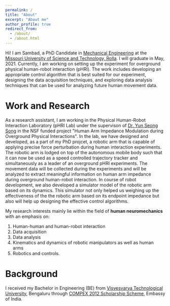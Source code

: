 ```yaml
---
permalink: /
title: "About"
excerpt: "About me"
author_profile: true
redirect_from: 
  - /about/
  - /about.html
---
```


Hi! I am Sambad, a PhD Candidate in [Mechanical Engineering](https://mae.mst.edu/) at the [Missouri University of Science and Technology, Rolla](https://www.mst.edu/). I will graduate in May, 2021. Currently, I am working on setting up the experiment for overground physical human-robot interaction (pHRI). The work includes developing an appropriate control algorithm that is best suited for our experiment, designing the data acquisition techniques, and exploring data analysis techniques that can be used for analyzing future human movement data.

Work and Research
======
As a research assistant, I am working in the Physical Human-Robot Interaction Laboratory (pHRI Lab) under the supervison of [Dr. Yun Seong Song](https://mae.mst.edu/facultyandstaff/facultysong/) in the NSF funded project "Human Arm Impedance Modulation during Overground Physical Interactions". In the lab, we have designed and developed, as a part of my PhD projcet, a robotic arm that is capable of applying precise force perturbation during human interaction experiments. The robotic arm is lodged on top of the autonomous mobile body such that it can now be used as a speed controlled trajectory tracker and simultaneously as a leader of an overground pHRI experiments. The movement data will be collected during the experiments and will be analyzed to extract meaningful information on human arm impedance during overground human-robot interaction. In course of robot development, we also developed a simulator model of the robotic arm based on its dynamics. This simulator not only helped us weighing up the effectiveness of the the robotic arm based on its endpoint impedance but also will help up designing the effective control algorithms.

My research interests mainly lie within the field of **human neuromechanics** with an emphasis on: 
1. Human-human and human-robot interaction
1. Data acquisition
1. Data analysis
1. Kinematics and dynamics of robotic manipulators as well as human arms
1. Robotics and controls.

Background
======
I received my Bachelor in Engineering (BE) from [Visvesvarya Technological University](https://vtu.ac.in/en/), Bengaluru through [COMPEX 2012 Scholarship Scheme](https://www.indembkathmandu.gov.in/page/about-education-and-scholarship/), Embassy of India.
